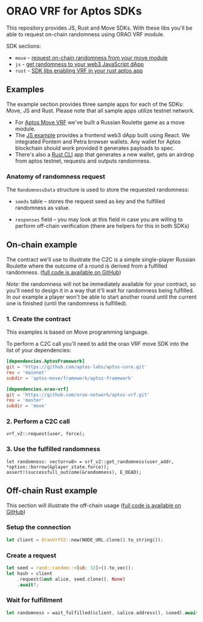 # ORAO VRF for Aptos SDKs

This repository provides JS, Rust and Move SDKs. With these libs you'll be able to request on-chain randomness using ORAO VRF module.

SDK sections:
+ `move` - [request on-chain randomness from your move module](https://github.com/orao-network/aptos-vrf/tree/master/move)
+ `js` - [get randomness to your web3 JavaScript dApp](https://github.com/orao-network/aptos-vrf/tree/master/js)
+ `rust` - [SDK libs enabling VRF in your rust aptos app](https://github.com/orao-network/aptos-vrf/tree/master/rust)

## Examples
The example section provides three sample apps for each of the SDKs: Move, JS and Rust. Please note that all sample apps utilize testnet network.

+ For [Aptos Move VRF](https://github.com/orao-network/aptos-vrf/tree/master/examples/move) we've built a Russian Roulette game as a move module.
+ The [JS example](https://github.com/orao-network/aptos-vrf/tree/master/examples/js) provides a frontend web3 dApp built using React. We integrated Pontem and Petra browser wallets. Any wallet for Aptos blockchain should work provided it generates payloads to spec.
+ There's also a [Rust CLI](https://github.com/orao-network/aptos-vrf/tree/master/examples/rust) app that generates a new wallet, gets an airdrop from aptos testnet, requests and outputs randomness.


### Anatomy of randomness request

The `RandomnessData` structure is used to store the requested randomness:

- `seeds` table – stores the request seed as key and the fulfilled randomness as value.

- `responses` field – you may look at this field in case you are willing to perform off-chain verification (there are helpers for this in both SDKs)

## On-chain example

The contract we'll use to illustrate the C2C is a simple single-player Russian Roulette where the outcome of a round is derived from a fulfilled randomness. ([full code is available on GitHub](https://github.com/orao-network/vrf-aptos/tree/master/sdk/examples/move))

*Note*: the randomness will not be immediately available for your contract, so you'll need to design it in a way that it'll wait for randomness being fulfilled. In our example a player won't be able to start another round until the current one is finished (until the randomness is fulfilled).

### 1. Create the contract

This examples is based on Move programming language.

To perform a C2C call you'll need to add the orao VRF move SDK into the list of your dependencies:

```toml
[dependencies.AptosFramework]
git = 'https://github.com/aptos-labs/aptos-core.git'
rev = 'mainnet'
subdir = 'aptos-move/framework/aptos-framework'

[dependencies.orao-vrf]
git = 'https://github.com/orao-network/aptos-vrf.git'
rev = 'master'
subdir = 'move'
```

### 2. Perform a C2C call

```move
vrf_v2::request(user, force);
```

### 3. Use the fulfilled randomness

```move
let randomness: vector<u8> = vrf_v2::get_randomness(user_addr, *option::borrow(&player_state.force));
assert!(successfull_outcome(&randomness), E_DEAD);
```


## Off-chain Rust example

This section will illustrate the off-chain usage ([full code is available on GitHub](https://github.com/orao-network/aptos-vrf/tree/master/rust))

### Setup the connection

```rs
let client = OraoVrfV2::new(NODE_URL.clone().to_string());
```

### Create a request

```rs
let seed = rand::random::<[u8; 32]>().to_vec();
let hash = client
    .request(&mut alice, seed.clone(), None)
    .await?;
```

### Wait for fulfillment

```rs
let randomness = wait_fulfilled(&client, &alice.address(), &seed).await?;
```
